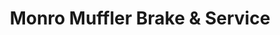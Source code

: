 ---
title: "Monro Muffler Brake & Service"
url: /liverpool/monro-muffler-brake-und-service/
shop: Autowerkstatt
---